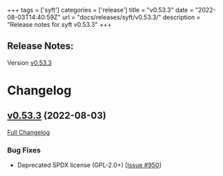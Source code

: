 +++
tags = ['syft']
categories = ['release']
title = "v0.53.3"
date = "2022-08-03T14:40:59Z"
url = "docs/releases/syft/v0.53.3/"
description = "Release notes for syft v0.53.3"
+++

## Release Notes:
Version [v0.53.3](https://github.com/anchore/syft/releases/tag/v0.53.3)

# Changelog

## [v0.53.3](https://github.com/anchore/syft/tree/v0.53.3) (2022-08-03)

[Full Changelog](https://github.com/anchore/syft/compare/v0.53.2...v0.53.3)

### Bug Fixes

- Deprecated SPDX license (GPL-2.0+) [[Issue #950](https://github.com/anchore/syft/issues/950)]
